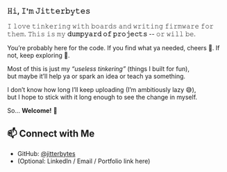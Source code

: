 ### **𝙷𝚒, 𝙸'𝚖 𝙹𝚒𝚝𝚝𝚎𝚛𝚋𝚢𝚝𝚎𝚜**

𝙸 𝚕𝚘𝚟𝚎 𝚝𝚒𝚗𝚔𝚎𝚛𝚒𝚗𝚐 𝚠𝚒𝚝𝚑 𝚋𝚘𝚊𝚛𝚍𝚜 𝚊𝚗𝚍 𝚠𝚛𝚒𝚝𝚒𝚗𝚐 𝚏𝚒𝚛𝚖𝚠𝚊𝚛𝚎 𝚏𝚘𝚛 𝚝𝚑𝚎𝚖.
𝚃𝚑𝚒𝚜 𝚒𝚜 𝚖𝚢 **𝚍𝚞𝚖𝚙𝚢𝚊𝚛𝚍 𝚘𝚏 𝚙𝚛𝚘𝚓𝚎𝚌𝚝𝚜** -- 𝚘𝚛 𝚠𝚒𝚕𝚕 𝚋𝚎.

You’re probably here for the code. If you find what ya needed, cheers 🍻. If not, keep exploring 🚀.  

Most of this is just my *“useless tinkering”* (things I built for fun),  
but maybe it’ll help ya or spark an idea or teach ya something.  

I don’t know how long I’ll keep uploading (I’m ambitiously lazy 😅),  
but I hope to stick with it long enough to see the change in myself.  

So… **Welcome!** 🚀  

## 📫 Connect with Me
- GitHub: [@jitterbytes](https://github.com/jitterbytes)  
- (Optional: LinkedIn / Email / Portfolio link here)

